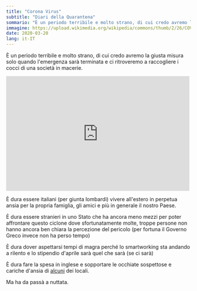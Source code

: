 ```yaml
---
title: "Corona Virus"
subtitle: "Diari della Quarantena"
sommario: "È un periodo terribile e molto strano, di cui credo avremo la giusta misura solo quando l'emergenza sarà terminata"
immagine: https://upload.wikimedia.org/wikipedia/commons/thumb/2/26/COVID-19_Outbreak_World_Map.svg/260px-COVID-19_Outbreak_World_Map.svg.png
date: 2020-03-20
lang: it-IT
---
```


È un periodo terribile e molto strano, di cui credo avremo la giusta misura solo quando l'emergenza sarà terminata e ci ritroveremo a raccogliere i cocci di una società in macerie.

<iframe src="https://www.facebook.com/plugins/post.php?href=https%3A%2F%2Fwww.facebook.com%2Fgalbadia%2Fposts%2F3058992084165240&width=500&show_text=true&appId=300551680541522&height=313" width="500" height="313" style="border:none;overflow:hidden" scrolling="no" frameborder="0" allowTransparency="true" allow="encrypted-media"></iframe>

È dura essere italiani (per giunta lombardi) vivere all'estero in perpetua ansia per la propria famiglia, gli amici e più in generale il nostro Paese.

È dura essere stranieri in uno Stato che ha ancora meno mezzi per poter affrontare questo ciclone dove sfortunatamente molte, troppe persone non hanno ancora ben chiara la percezione del pericolo (per fortuna il Governo Greco invece non ha perso tempo)

È dura dover aspettarsi tempi di magra perché lo smartworking sta andando a rilento e lo stipendio d'aprile sarà quel che sarà (se ci sarà)

È dura fare la spesa in inglese e sopportare le occhiate sospettose e cariche d'ansia di <u>alcuni</u> dei locali.

Ma ha da passà a nuttata.